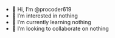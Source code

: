 - 👋 Hi, I’m @procoder619
- 👀 I’m interested in nothing
- 🌱 I’m currently learning nothing
- 💞️ I’m looking to collaborate on nothing


